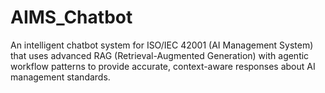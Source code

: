 # AIMS_Chatbot
An intelligent chatbot system for ISO/IEC 42001 (AI Management System) that uses advanced RAG (Retrieval-Augmented Generation) with agentic workflow patterns to provide accurate, context-aware responses about AI management standards.
